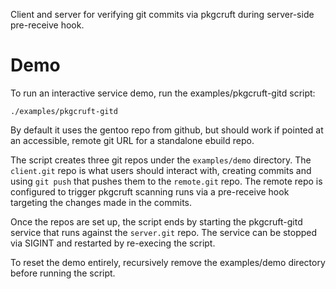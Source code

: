 Client and server for verifying git commits via pkgcruft during server-side pre-receive hook.

# Demo

To run an interactive service demo, run the examples/pkgcruft-gitd script:

    ./examples/pkgcruft-gitd

By default it uses the gentoo repo from github, but should work if pointed at
an accessible, remote git URL for a standalone ebuild repo.

The script creates three git repos under the `examples/demo` directory. The
`client.git` repo is what users should interact with, creating commits and
using `git push` that pushes them to the `remote.git` repo. The remote repo is
configured to trigger pkgcruft scanning runs via a pre-receive hook targeting
the changes made in the commits.

Once the repos are set up, the script ends by starting the pkgcruft-gitd
service that runs against the `server.git` repo. The service can be stopped via
SIGINT and restarted by re-execing the script.

To reset the demo entirely, recursively remove the examples/demo directory
before running the script.
